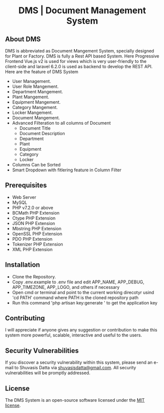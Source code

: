 <h1 align="center">DMS | Document Management System</h1>

## About DMS

DMS is abbreviated as Document Mangement System, specially designed for Plant or Factory. DMS is fully a Rest API based System. Here Progressive Frontend Vue.js v2 is used for views which is very user-friendly to the client-side and laravel 6.2.0 is used as backend to develop the REST API. Here are the feature of DMS System

- User Management.
- User Role Mangement.
- Department Mangement.
- Plant Mangement.
- Equipment Mangement.
- Category Mangement.
- Locker Mangement.
- Document Mangement.
- Advanced Filteration to all columns of Document
    - Document Title
    - Document Description
    - Department
    - Plant
    - Equipment
    - Category
    - Locker
- Columns Can be Sorted
- Smart Dropdown with fitlering feature in Column Filter

## Prerequisites

- Web Server
- MySQL 
- PHP v7.2.0 or above
- BCMath PHP Extension
- Ctype PHP Extension
- JSON PHP Extension
- Mbstring PHP Extension
- OpenSSL PHP Extension
- PDO PHP Extension
- Tokenizer PHP Extension
- XML PHP Extension 

## Installation

- Clone the Repository.
- Copy .env.example to .env file and edit APP_NAME, APP_DEBUG, APP_TIMEZONE, APP_LOGO, and others if necessary
- Open cmd or terminal and point to the current working direcotyr usind 'cd PATH' command where PATH is the cloned repository path
- Run this command 'php artisan key:generate ' to get the application key

## Contributing

I will appreciate if anyone gives any suggestion or contribution to make this system more powerful, scalable, interactive and useful to the users.

## Security Vulnerabilities

If you discover a security vulnerability within this system, please send an e-mail to Shuvasis Datta via [shuvasisdatta@gmail.com](mailto:shuvasisdatta@gmail.com). All security vulnerabilities will be promptly addressed.

## License

The DMS System is an open-source software licensed under the [MIT license](license).
